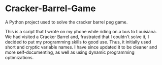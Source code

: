 # Cracker-Barrel-Game
A Python project used to solve the cracker barrel peg game.

This is a script that I wrote on my phone while riding on a bus to Louisiana. We had visited a Cracker Barrel and, frustrated that I couldn't solve it, I decided to put my programming skills to good use. Thus, it initially used short and cryptic variable names. I have since updated it to be cleaner and more self-documenting, as well as using dynamic programming optimizations.
